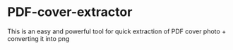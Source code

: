 # PDF-cover-extractor
This is an easy and powerful tool for quick extraction of PDF cover photo + converting it into png
